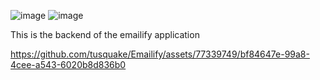 ![image](https://github.com/tusquake/Emailify/assets/77339749/05cb610f-4dbe-4673-9e58-17cbcc8c9b7a)
![image](https://github.com/tusquake/Emailify/assets/77339749/770242f5-7408-4280-985f-24247ba4264c)

This is the backend of the emailify application



https://github.com/tusquake/Emailify/assets/77339749/bf84647e-99a8-4cee-a543-6020b8d836b0

